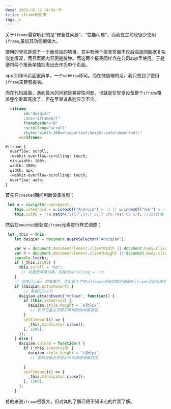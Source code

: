 ```yaml
---
date: 2019-02-22 14:30:30
title: iframe的使用
tag: js
---
```




关于`iframe`最常听到的是“安全性问题”、“性能问题”，而我在之前也很少使用`iframe`,虽说其功能很强大。

<!--more-->

使用的契机是源于一个微信端的项目。其中有两个报表页面不仅后端返回数据复杂嵌套很深，而且页面内容更是臃肿。而这两个报表同样会在公司app里使用。于是便将两个报表单独抽离出去作为单个页面。

app引用h5页面很简单，一个`webView`即可。而在微信端的话，我只想到了使用`iframe`来嵌套报表。

而在代码层面，遇到最大的问题是兼容性问题。也就是在安卓设备整个`iframe`覆盖整个屏幕高度了，但在苹果设备则显示不全。

```html
  <iframe
        id="daiqian"
        :src="iframeUrl"
        frameborder="0"
        :scrolling="scroll"
        style="width:100vw!important;height:auto!important;"
      ></iframe>

#iframe {
  overflow: scroll;
  -webkit-overflow-scrolling: touch;
  min-width: 100%;
  width: 100%;
  width: 1px;
  -webkit-overflow-scrolling: touch;
  overflow: auto;
}

```

首先在`created`期间判断设备类型：

```js
 let u = navigator.userAgent;
    this.isAndroid = u.indexOf("Android") > -1 || u.indexOf("Adr") > -1; //android终端
    this.isiOS = !!u.match(/\(i[^;]+;( U;)? CPU.+Mac OS X/); //ios终端
```

然后在`mounted`里获取`iframe`元素进行样式调整：

```js
 let _this = this;
    let daiqian = document.querySelector("#daiqian");

    var w = document.documentElement.clientWidth || document.body.clientWidth;
    var h = document.documentElement.clientHeight || document.body.clientHeight;
    console.log(h);
    if (_this.isiOS) {
      this.scroll = "no";
       // 如果是苹果设备，则属性scrolling = 'no'
    }
    // 监控iframe 加载事件，这里是为了防止iframe还未加载完成就对iframe父级页面进行操作。
    if (daiqian.attachEvent) {
        // 兼容IE9以下
      daiqian.attachEvent("onload", function() {
        if (this.isAndroid) {
          daiqian.style.height = `${h}px`;
           // 安卓设备必须显示声明具体屏幕高度。
        }
        setTimeout(() => {
          _this.$Indicator.close();
        }, 1500);
      });
    } else {
      daiqian.onload = function() {
        if (_this.isAndroid) {
          daiqian.style.height = `${h}px`;
           // 安卓设备必须显示声明具体屏幕高度。
            
        }
        setTimeout(() => {
          _this.$Indicator.close();
        }, 1500);
      };
    }
```

总的来说`iframe`很强大，但对其的了解只限于知识点的片面了解。

